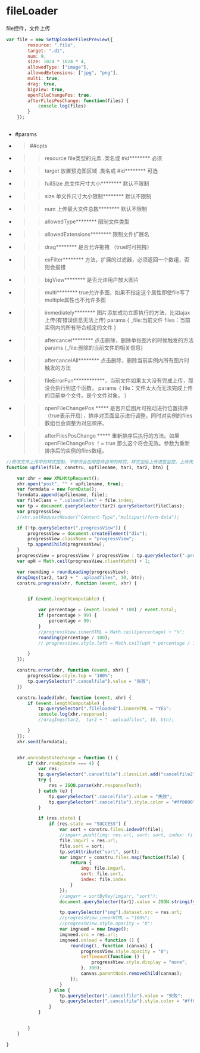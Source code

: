 # fileLoader
file控件，文件上传
```javascript
var file = new SetUploaderFilesPreview({
        resource: ".file",
        target: ".d1",
        num: 9,
        size: 1024 * 1024 * 4,
        allowedType: ["image"],
        allowedExtensions: ["jpg", "png"],
        multi: true,
        drag: true,
        bigView: true,
        openFileChangePos: true,
        afterFilesPosChange: function(files) {
            console.log(files)
        }
    });
    
```
 * #params
 * >##opts
 * >>resource  file类型的元素  .类名或 #id********  必须
 * >>target  放置预览图区域  .类名或 #id********  可选
 * >>fullSize  总文件尺寸大小********  默认不限制
 * >>size  单文件尺寸大小限制********   默认不限制
 * >>num  上传最大文件总数********  默认不限制
 * >>allowedType********  限制文件类型
 * >>allowedExtensions********   限制文件扩展名
 * >>drag********   是否允许拖拽  （true时可拖拽）
 * >>exFilter********   方法，扩展的过滤器，必须返回一个数组，否则会报错
 * >>bigView********   是否允许用户放大图片
 * >>multi********   true允许多图，如果不指定这个属性即使file写了multiple属性也不允许多图
 * >>immediately******** 图片添加成功立即执行的方法，比如ajax上传(有错误信息无法上传) 
   params {
          _file:当前文件
           files：当前实例内的所有符合规定的文件
   }
 * >>aftercancel******** 点击删除，删除单张图片的时候触发的方法
 params {_file:删除的当前文件的相关信息}

* >>aftercancelAll******** 点击删除，删除当前实例内所有图片时触发的方法


* >>fileErrorFun************，当前文件如果太大没有完成上传，那没会执行到这个函数，
 params
    ｛
        file：文件太大而无法完成上传的目前单个文件。是个文件对象。
    ｝
* >> openFileChangePos *****  是否开启图片可拖动进行位置排序（true表示开启），排序对页面显示进行调整。同时对实例的files数组也会调整为对应顺序。

* >>afterFilesPosChange *****  重新排序后执行的方法。如果openFileChangePos ！= true 那么这个将会无效。参数为重新排序后的实例的files数组。



```javascript
//修改文件上传中的样式控制，不修改会应用控件自带的样式。样式包括上传进度监控，上传失败成功监控
function upfile(file, constru, upfilename, tar1, tar2, btn) {

    var xhr = new XMLHttpRequest();
    xhr.open("post", "" + upfilename, true);
    var formdata = new FormData();
    formdata.append(upfilename, file);
    var fileClass = ".uploadFiles" + file.index;
    var tp = document.querySelector(tar2).querySelector(fileClass);
    var progressView;
    //xhr.setRequestHeader("Content-Type","multipart/form-data");

    if (!tp.querySelector(".progressView")) {
        progressView = document.createElement("div");
        progressView.className = "progressView";
        tp.appendChild(progressView);
    }
    progressView = progressView ? progressView : tp.querySelector(".progressView");
    var upH = Math.ceil(progressView.clientWidth) + 1;

    var rounding = roundLoading(progressView);
    dragImgs(tar2, tar2 + " .uploadfiles", 10, btn);
    constru.progress(xhr, function (event, xhr) {


        if (event.lengthComputable) {

            var percentage = (event.loaded * 100) / event.total;
            if (percentage > 99) {
                percentage = 99;
            }
            //progressView.innerHTML = Math.ceil(percentage) + "%";
            rounding(percentage / 100);
            // progressView.style.left = Math.ceil(upH * percentage / 100) + "px";

        }
    });

    constru.error(xhr, function (event, xhr) {
        progressView.style.top = "100%";
        tp.querySelector(".cancelfile").value = "失败";
    })

    constru.loaded(xhr, function (event, xhr) {
        if (event.lengthComputable) {
            tp.querySelector(".fileloaded").innerHTML = "YES";
            console.log(xhr.response);
            //dragImgs(tar2,  tar2 + " .uploadfiles", 10, btn);

        }
    });
    xhr.send(formdata);


    xhr.onreadystatechange = function () {
        if (xhr.readyState === 4) {
            var res;
            tp.querySelector(".cancelfile").classList.add("cancelfile2");
            try {
                res = JSON.parse(xhr.responseText);
            } catch (e) {
                tp.querySelector(".cancelfile").value = "失败";
                tp.querySelector(".cancelfile").style.color = "#ff0000";
            }

            if (res.state) {
                if (res.state == "SUCCESS") {
                    var sort = constru.files.indexOf(file);
                    //imgarr.push({img: res.url, sort: sort, index: file.index});
                    file.imgurl = res.url;
                    file.sort = sort;
                    tp.setAttribute("sort", sort);
                    var imgarr = constru.files.map(function(file) {
                        return {
                            img: file.imgurl,
                            sort: file.sort,
                            index: file.index
                        }
                    });
                    //imgarr = sortByKey(imgarr, "sort");
                    document.querySelector(tar1).value = JSON.stringify(imgarr);

                    tp.querySelector("img").dataset.src = res.url;
                    //progressView.innerHTML = "100%";
                    //progressView.style.opacity = "0";
                    var imgneed = new Image();
                    imgneed.src = res.url;
                    imgneed.onload = function () {
                        rounding(1, function (canvas) {
                            progressView.style.opacity = "0";
                            setTimeout(function () {
                                progressView.style.display = "none";
                            }, 300);
                            canvas.parentNode.removeChild(canvas);
                        });
                    }
                } else {
                    tp.querySelector(".cancelfile").value = "失败";
                    tp.querySelector(".cancelfile").style.color = "#ff0000";
                }
            }


        }
    }

}
```
